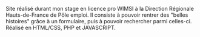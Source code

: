 Site réalisé durant mon stage en licence pro WIMSI à la Direction Régionale Hauts-de-France de Pôle emploi. Il consiste à pouvoir rentrer des "belles histoires" grâce à un formulaire, puis à pouvoir rechercher parmi celles-ci. 
Réalisé en HTML/CSS, PHP et JAVASCRIPT.
